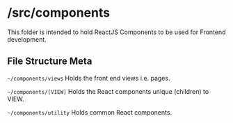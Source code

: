 # /src/components   
This folder is intended to hold ReactJS Components to be used for Frontend development.   

## File Structure Meta   

`~/components/views`
Holds the front end views i.e. pages.

`~/components/[VIEW]`
Holds the React components unique (children) to VIEW.

`~/components/utility`
Holds common React components. 
